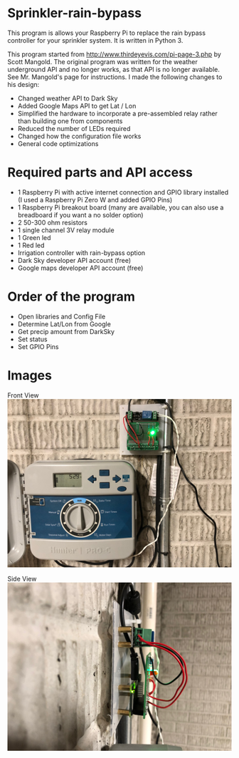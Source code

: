 # Sprinkler-rain-bypass
This program is allows your Raspberry Pi to replace the rain bypass controller for your sprinkler system. It is written in Python 3.

This program started from http://www.thirdeyevis.com/pi-page-3.php by Scott Mangold. The original program was written for the weather underground
API and no longer works, as that API is no longer available. See Mr. Mangold's page for instructions. I made the following changes to his design:
- Changed weather API to Dark Sky
- Added Google Maps API to get Lat / Lon
- Simplified the hardware to incorporate a pre-assembled relay rather than building one from components
- Reduced the number of LEDs required
- Changed how the configuration file works
- General code optimizations

# Required parts and API access
- 1 Raspberry Pi with active internet connection and GPIO library installed (I used a Raspberry Pi Zero W and added GPIO Pins)
- 1 Raspberry Pi breakout board (many are available, you can also use a breadboard if you want a no solder option)
- 2 50-300 ohm resistors
- 1 single channel 3V relay module
- 1 Green led
- 1 Red led
- Irrigation controller with rain-bypass option
- Dark Sky developer API account (free)
- Google maps developer API account (free)

# Order of the program
- Open libraries and Config File
- Determine Lat/Lon from Google
- Get precip amount from DarkSky
- Set status
- Set GPIO Pins

# Images
Front View
![Picture1](IMG_0123.JPG)


Side View
![Picture1](IMG_0124.JPG)
